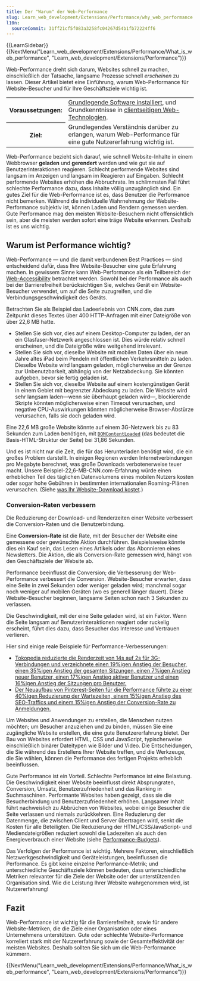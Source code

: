 ```yaml
---
title: Der "Warum" der Web-Performance
slug: Learn_web_development/Extensions/Performance/why_web_performance
l10n:
  sourceCommit: 31ff21cf5f083a3258fc04267d54b1fb72224ff6
---
```


{{LearnSidebar}}{{NextMenu("Learn_web_development/Extensions/Performance/What_is_web_performance", "Learn_web_development/Extensions/Performance")}}

Web-Performance dreht sich darum, Websites schnell zu machen, einschließlich der Tatsache, langsame Prozesse schnell _erscheinen_ zu lassen. Dieser Artikel bietet eine Einführung, warum Web-Performance für Website-Besucher und für Ihre Geschäftsziele wichtig ist.

<table>
  <tbody>
    <tr>
      <th scope="row">Voraussetzungen:</th>
      <td>
        <a
          href="/de/docs/Learn_web_development/Getting_started/Environment_setup/Installing_software"
          >Grundlegende Software installiert</a
        >, und Grundkenntnisse in
        <a href="/de/docs/Learn_web_development/Getting_started/Your_first_website"
          >clientseitigen Web-Technologien</a
        >.
      </td>
    </tr>
    <tr>
      <th scope="row">Ziel:</th>
      <td>
        Grundlegendes Verständnis darüber zu erlangen, warum Web-Performance für eine gute Nutzererfahrung wichtig ist.
      </td>
    </tr>
  </tbody>
</table>

Web-Performance bezieht sich darauf, wie schnell Website-Inhalte in einem Webbrowser **geladen** und **gerendert** werden und wie gut sie auf Benutzerinteraktionen reagieren. Schlecht performende Websites sind langsam im Anzeigen und langsam im Reagieren auf Eingaben. Schlecht performende Websites erhöhen die Abbruchrate. Im schlimmsten Fall führt schlechte Performance dazu, dass Inhalte völlig unzugänglich sind. Ein gutes Ziel für die Web-Performance ist es, dass Benutzer die Performance nicht bemerken. Während die individuelle Wahrnehmung der Website-Performance subjektiv ist, können Laden und Rendern gemessen werden. Gute Performance mag den meisten Website-Besuchern nicht offensichtlich sein, aber die meisten werden sofort eine träge Website erkennen. Deshalb ist es uns wichtig.

## Warum ist Performance wichtig?

Web-Performance — und die damit verbundenen Best Practices — sind entscheidend dafür, dass Ihre Website-Besucher eine gute Erfahrung machen. In gewissem Sinne kann Web-Performance als ein Teilbereich der [Web-Accessibility](/de/docs/Learn_web_development/Core/Accessibility) betrachtet werden. Sowohl bei der Performance als auch bei der Barrierefreiheit berücksichtigen Sie, welches Gerät ein Website-Besucher verwendet, um auf die Seite zuzugreifen, und die Verbindungsgeschwindigkeit des Geräts.

Betrachten Sie als Beispiel das Ladeerlebnis von CNN.com, das zum Zeitpunkt dieses Textes über 400 HTTP-Anfragen mit einer Dateigröße von über 22,6 MB hatte.

- Stellen Sie sich vor, dies auf einem Desktop-Computer zu laden, der an ein Glasfaser-Netzwerk angeschlossen ist. Dies würde relativ schnell erscheinen, und die Dateigröße wäre weitgehend irrelevant.
- Stellen Sie sich vor, dieselbe Website mit mobilen Daten über ein neun Jahre altes iPad beim Pendeln mit öffentlichen Verkehrsmitteln zu laden. Dieselbe Website wird langsam geladen, möglicherweise an der Grenze zur Unbenutzbarkeit, abhängig von der Netzabdeckung. Sie könnten aufgeben, bevor sie fertig geladen ist.
- Stellen Sie sich vor, dieselbe Website auf einem kostengünstigen Gerät in einem Gebiet mit begrenzter Abdeckung zu laden. Die Website wird sehr langsam laden—wenn sie überhaupt geladen wird—, blockierende Skripte könnten möglicherweise einen Timeout verursachen, und negative CPU-Auswirkungen könnten möglicherweise Browser-Abstürze verursachen, falls sie doch geladen wird.

Eine 22,6 MB große Website könnte auf einem 3G-Netzwerk bis zu 83 Sekunden zum Laden benötigen, mit [`DOMContentLoaded`](/de/docs/Web/API/Document/DOMContentLoaded_event) (das bedeutet die Basis-HTML-Struktur der Seite) bei 31,86 Sekunden.

Und es ist nicht nur die Zeit, die für das Herunterladen benötigt wird, die ein großes Problem darstellt. In einigen Regionen werden Internetverbindungen pro Megabyte berechnet, was große Downloads verbotenerweise teuer macht. Unsere Beispiel-22,6-MB-CNN.com-Erfahrung würde einen erheblichen Teil des täglichen Datenvolumens eines mobilen Nutzers kosten oder sogar hohe Gebühren in bestimmten internationalen Roaming-Plänen verursachen. (Siehe [was Ihr Website-Download kostet](https://whatdoesmysitecost.com/).)

### Conversion-Raten verbessern

Die Reduzierung der Download- und Renderzeiten einer Website verbessert die Conversion-Raten und die Benutzerbindung.

Eine **Conversion-Rate** ist die Rate, mit der Besucher der Website eine gemessene oder gewünschte Aktion durchführen. Beispielsweise könnte dies ein Kauf sein, das Lesen eines Artikels oder das Abonnieren eines Newsletters. Die Aktion, die als Conversion-Rate gemessen wird, hängt von den Geschäftsziele der Website ab.

Performance beeinflusst die Conversion; die Verbesserung der Web-Performance verbessert die Conversion. Website-Besucher erwarten, dass eine Seite in zwei Sekunden oder weniger geladen wird; manchmal sogar noch weniger auf mobilen Geräten (wo es generell länger dauert). Diese Website-Besucher beginnen, langsame Seiten schon nach 3 Sekunden zu verlassen.

Die Geschwindigkeit, mit der eine Seite geladen wird, ist ein Faktor. Wenn die Seite langsam auf Benutzerinteraktionen reagiert oder ruckelig erscheint, führt dies dazu, dass Besucher das Interesse und Vertrauen verlieren.

Hier sind einige reale Beispiele für Performance-Verbesserungen:

- [Tokopedia reduzierte die Renderzeit von 14s auf 2s für 3G-Verbindungen und verzeichnete einen 19%igen Anstieg der Besucher, einen 35%igen Anstieg der gesamten Sitzungen, einen 7%igen Anstieg neuer Benutzer, einen 17%igen Anstieg aktiver Benutzer und einen 16%igen Anstieg der Sitzungen pro Benutzer.](https://wpostats.com/2018/05/30/tokopedia-new-users.html)
- [Der Neuaufbau von Pinterest-Seiten für die Performance führte zu einer 40%igen Reduzierung der Wartezeiten, einem 15%igen Anstieg des SEO-Traffics und einem 15%igen Anstieg der Conversion-Rate zu Anmeldungen.](https://wpostats.com/2017/03/10/pinterest-seo.html)

Um Websites und Anwendungen zu erstellen, die Menschen nutzen möchten; um Besucher anzuziehen und zu binden, müssen Sie eine zugängliche Website erstellen, die eine gute Benutzererfahrung bietet. Der Bau von Websites erfordert HTML, CSS und JavaScript, typischerweise einschließlich binärer Dateitypen wie Bilder und Video. Die Entscheidungen, die Sie während des Erstellens Ihrer Website treffen, und die Werkzeuge, die Sie wählen, können die Performance des fertigen Projekts erheblich beeinflussen.

Gute Performance ist ein Vorteil. Schlechte Performance ist eine Belastung. Die Geschwindigkeit einer Website beeinflusst direkt Absprungraten, Conversion, Umsatz, Benutzerzufriedenheit und das Ranking in Suchmaschinen. Performante Websites haben gezeigt, dass sie die Besucherbindung und Benutzerzufriedenheit erhöhen. Langsamer Inhalt führt nachweislich zu Abbrüchen von Websites, wobei einige Besucher die Seite verlassen und niemals zurückkehren. Eine Reduzierung der Datenmenge, die zwischen Client und Server übertragen wird, senkt die Kosten für alle Beteiligten. Die Reduzierung der HTML/CSS/JavaScript- und Mediendateigrößen reduziert sowohl die Ladezeiten als auch den Energieverbrauch einer Website (siehe [Performance-Budgets](/de/docs/Web/Performance/Guides/Performance_budgets)).

Das Verfolgen der Performance ist wichtig. Mehrere Faktoren, einschließlich Netzwerkgeschwindigkeit und Geräteleistungen, beeinflussen die Performance. Es gibt keine einzelne Performance-Metrik; und unterschiedliche Geschäftsziele können bedeuten, dass unterschiedliche Metriken relevanter für die Ziele der Website oder der unterstützenden Organisation sind. Wie die Leistung Ihrer Website wahrgenommen wird, ist Nutzererfahrung!

## Fazit

Web-Performance ist wichtig für die Barrierefreiheit, sowie für andere Website-Metriken, die die Ziele einer Organisation oder eines Unternehmens unterstützen. Gute oder schlechte Website-Performance korreliert stark mit der Nutzererfahrung sowie der Gesamteffektivität der meisten Websites. Deshalb sollten Sie sich um die Web-Performance kümmern.

{{NextMenu("Learn_web_development/Extensions/Performance/What_is_web_performance", "Learn_web_development/Extensions/Performance")}}

